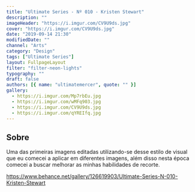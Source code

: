```yaml
---
title: "Ultimate Series - Nº 010 - Kristen Stewart"
description: ""
imageHeader: "https://i.imgur.com/CV9U9ds.jpg"
cover: "https://i.imgur.com/CV9U9ds.jpg"
date: "2019-09-14 21:30"
modifiedDate: ""
channel: "Arts"
category: "Design"
tags: ["Ultimate Series"]
layout: FullpageLayout
filter: "filter-neon-lights"
typography: ""
draft: false
authors: [{ name: "ultimatemercer", quote: "" }]
gallery:
  - https://i.imgur.com/Mp7rbEu.jpg
  - https://i.imgur.com/wMFq903.jpg
  - https://i.imgur.com/CV9U9ds.jpg
  - https://i.imgur.com/qYREIfq.jpg
---
```


## Sobre

Uma das primeiras imagens editadas utilizando-se desse estilo de visual que eu comecei a aplicar em diferentes imagens, além disso nesta época comecei a buscar melhorar as minhas habilidades de recorte.

https://www.behance.net/gallery/126619903/Ultimate-Series-N-010-Kristen-Stewart
